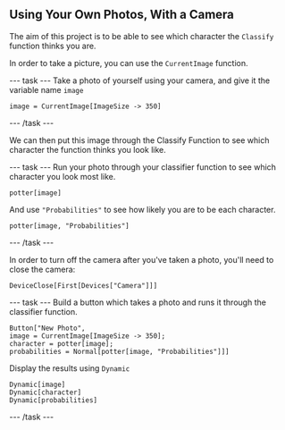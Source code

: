 ## Using Your Own Photos, With a Camera

The aim of this project is to be able to see which character the `Classify` function thinks you are.

In order to take a picture, you can use the `CurrentImage` function.

--- task ---
Take a photo of yourself using your camera, and give it the variable name `image`

```image = CurrentImage[ImageSize -> 350]```

--- /task ---

We can then put this image through the Classify Function to see which character the function thinks you look like.

--- task ---
Run your photo through your classifier function to see which character you look most like.

```potter[image]```

And use `"Probabilities"` to see how likely you are to be each character.

```potter[image, "Probabilities"]```

--- /task ---

In order to turn off the camera after you've taken a photo, you'll need to close the camera:

```DeviceClose[First[Devices["Camera"]]]```

--- task ---
Build a button which takes a photo and runs it through the classifier function.

```
Button["New Photo",
image = CurrentImage[ImageSize -> 350];
character = potter[image];
probabilities = Normal[potter[image, "Probabilities"]]]
```

Display the results using `Dynamic`
 
```
Dynamic[image]
Dynamic[character]
Dynamic[probabilities]
```
--- /task ---
